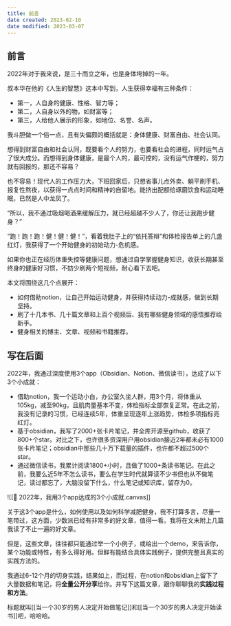 ```yaml
---
title: 前言
date created: 2023-02-10
date modified: 2023-03-07
---
```


## 前言

2022年对于我来说，是三十而立之年，也是身体垮掉的一年。

叔本华在他的《人生的智慧》这本中写到，人生获得幸福有三种条件：

- 第一，人自身的健康、性格、智力等；
- 第二，人自身以外的物，如财富等；
- 第三，人给他人展示的形象，如地位、名誉、名声。

我斗胆做一个俗一点，且有失偏颇的概括就是：身体健康、财富自由、社会认同。

想得到财富自由和社会认同，既要看个人的努力，也要看社会的进程，同时运气占了很大成分。而想得到身体健康，是最个人的，最可控的，没有运气作梗的，努力就有回报的，那还不容易？

也不容易！现代人的工作压力大，下班回家后，只想省事儿点外卖、躺平刷手机、报复性熬夜，以获得一点点时间和精神的自留地。能挤出配额给琢磨饮食和运动睡眠，已然是人中龙凤了。

“所以，我不通过吸烟喝酒来缓解压力，就已经超越不少人了，你还让我跑步健身？”

“跑！跑！跑！健！健！健！”，看着我肚子上的“依托答辩”和体检报告单上的几盏红灯，我获得了一个开始健身的初始动力-危机感。

如果你也正在经历体重失控等健康问题，想通过自学掌握健身知识，收获长期甚至终身的健康好习惯，不妨少刷两个短视频，耐心看下去吧。

本文将围绕这几个点展开：

- 如何借助notion，让自己开始运动健身，并获得持续动力-成就感，做到长期坚持。
- 刷了十几本书、几十篇文章和上百个视频后、我有哪些健身领域的感悟推荐给新手。
- 健身相关的博主、文章、视频和书籍推荐。

## 写在后面

2022年，我通过深度使用3个app（Obsidian、Notion、微信读书），达成了以下3个小成就：

- 借助notion，我一个运动小白，办公室久坐人群，用3个月，将体重从105kg，减至90kg，且肌肉量基本不变，体检指标全部恢复正常。在此之前，我没有记录的习惯，已经连续5年，体重呈现逐年上涨趋势，体检多项指标亮红灯。
- 基于obsidian，我写了2000+张卡片笔记，并全库开源至github，收获了800+个star。对比之下，也许很多资深用户用obsidian接近2年都未必有1000张卡片笔记；obsidian中那些几十万下载量的插件，也许都不超过500个star。
- 通过微信读书，我累计阅读1800+小时，且做了1000+条读书笔记。在此之前，我要么近5年不怎么读书，要么在学生时代就算读不少书但也从不做笔记，读过都忘了，大脑没留下什么，什么笔记或知识库，留存为0。

![[🧩 2022年，我用3个app达成的3个小成就.canvas]]

关于这3个app是什么，如何使用以及如何科学减肥健身，我不打算多言，尽量一笔带过，这方面，少数派已经有非常多的好文章，值得一看。我将在文末附上几篇我读了不止一遍的好文章。

但是，这些文章，往往都只能通过举一个小例子，或给出一个demo，来告诉你，某个功能或特性，有多么得好用。但鲜有能结合具体实践例子，提供完整且真实的实践方法的。

我通过6-12个月的切身实践，结果如上，而过程，在notion和obsidian上留下了大量数据和笔记，将**全量公开分享**给你。并写下这篇文章，跟你聊聊我的**实践过程和方法**。

标题就叫[[当一个30岁的男人决定开始做笔记]]和[[当一个30岁的男人决定开始读书]]吧，哈哈哈。
